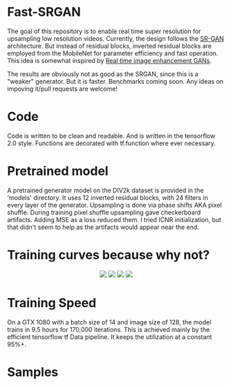 # Fast-SRGAN
The goal of this repository is to enable real time super resolution for upsampling low resolution videos. Currently, the design follows the [SR-GAN](https://arxiv.org/pdf/1609.04802.pdf) architecture. But instead of residual blocks, inverted residual blocks are employed from the MobileNet for parameter efficiency and fast operation. This idea is somewhat inspired by [Real time image enhancement GANs](http://www.micc.unifi.it/seidenari/wp-content/papercite-data/pdf/caip_2019.pdf).

The results are obviously not as good as the SRGAN, since this is a "weaker" generator. But it is faster. Benchmarks coming soon. Any ideas on impoving it/pull requests are welcome!

# Code
Code is written to be clean and readable. And is written in the tensorflow 2.0 style. Functions are decorated with tf.function where ever necessary.

# Pretrained model
A pretrained generator model on the DIV2k dataset is provided in the 'models' directory. It uses 12 inverted residual blocks, with 24 filters in every layer of the generator. Upsampling is done via phase shifts AKA pixel shuffle. During training pixel shuffle upsampling gave checkerboard artifacts. Adding MSE as a loss reduced them. I tried ICNR initialization, but that didn't seem to help as the artifacts would appear near the end.

# Training curves because why not?
<p align="center">
  <img src="https://user-images.githubusercontent.com/4294680/67163297-8df2df80-f36d-11e9-9517-3822b4f4105c.png"> <img src="https://user-images.githubusercontent.com/4294680/67163308-a662fa00-f36d-11e9-8f17-28ec6bde4ab9.png">
  <img src="https://user-images.githubusercontent.com/4294680/67163317-ba0e6080-f36d-11e9-936b-3579f4bb5d45.png"> <img src="https://user-images.githubusercontent.com/4294680/67163321-cabed680-f36d-11e9-9d0f-bae077e99b20.png">
</p>

# Training Speed
On a GTX 1080 with a batch size of 14 and image size of 128, the model trains in 9.5 hours for 170,000 iterations. This is achieved mainly by the efficient tensorflow tf Data pipeline. It keeps the utilization at a constant 95%+.

# Samples

